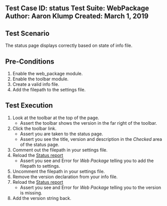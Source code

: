 Test Case ID: status
Test Suite: WebPackage
Author: Aaron Klump
Created: March 1, 2019
---
## Test Scenario

The status page displays correctly based on state of info file.

## Pre-Conditions

1. Enable the web_package module.
1. Enable the toolbar module.
1. Create a valid info file.
1. Add the filepath to the settings file.

## Test Execution
1. Look at the toolbar at the top of the page.
    - Assert the toolbar shows the version in the far right of the toolbar.
1. Click the toolbar link.    
    - Assert you are taken to the status page.
    - Assert you see the title, version and description in the _Checked_ area of the status page.    
1. Comment out the filepath in your settings file.
1. Reload the [Status report](/admin/reports/status)
    - Assert you see and Error for _Web Package_ telling you to add the filepath to settings.
1. Uncomment the filepath in your settings file.
1. Remove the version declaration from your info file.
1. Reload the [Status report](/admin/reports/status)
    - Assert you see and Error for _Web Package_ telling you to the version is missing.
1. Add the version string back.

